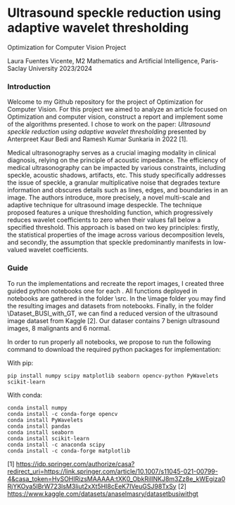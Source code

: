 # Ultrasound speckle reduction using adaptive wavelet thresholding
Optimization for Computer Vision Project

Laura Fuentes Vicente, M2 Mathematics and Artificial Intelligence, Paris-Saclay University 2023/2024

### Introduction 
Welcome to my Github repository for the project of Optimization for Computer Vision. For this project we aimed to analyze an article focused on Optimization and computer vision, construct a report and implement some of the algorithms presented. I chose to work on the paper: *Ultrasound speckle reduction using adaptive wavelet thresholding* presented by Anterpreet Kaur Bedi and Ramesh Kumar Sunkaria in 2022 [1]. 

Medical ultrasonography serves as a crucial imaging modality in clinical diagnosis, relying on the principle of acoustic impedance. The efficiency of medical ultrasonography can be impacted by various constraints, including speckle, acoustic shadows, artifacts, etc. This study specifically addresses the issue of speckle, a granular multiplicative noise that degrades texture information and obscures details such as lines, edges, and boundaries in an image. The authors introduce, more precisely, a novel multi-scale and adaptive technique for ultrasound image despeckle. The technique proposed features a unique thresholding function, which progressively reduces wavelet coefficients to zero when their values fall below a specified threshold. This approach is based on two key principles: firstly, the statistical properties of the image across various decomposition levels, and secondly, the assumption that speckle predominantly manifests in low-valued wavelet coefficients.

### Guide 
To run the implementations and recreate the report images, I created three guided python notebooks one for each . All functions deployed in notebooks are gathered in the folder \src. 
In the \image folder you may find the resulting images and datasets from notebooks. Finally, in the folder \Dataset_BUSI_with_GT, we can find a reduced version of the ultrasound image dataset from Kaggle [2]. Our dataser contains 7 benign ultrasound images, 8 malignants and 6 normal. 

In order to run properly all notebooks, we propose to run the following command to download the required python packages for implementation: 


With pip: 

```
pip install numpy scipy matplotlib seaborn opencv-python PyWavelets scikit-learn
```


With conda: 


```
conda install numpy
conda install -c conda-forge opencv
conda install PyWavelets
conda install pandas
conda install seaborn
conda install scikit-learn
conda install -c anaconda scipy
conda install -c conda-forge matplotlib
```

[1] https://idp.springer.com/authorize/casa?redirect_uri=https://link.springer.com/article/10.1007/s11045-021-00799-4&casa_token=HySOHIRizsMAAAAA:tXK0_ObkRiIlNKJ8m3Zz8e_kWEgiza0RjYKOya5IBrW723lsM3liut2xXt5HI8cEeK7IVeuGSJ98TxSy 
[2] https://www.kaggle.com/datasets/anaselmasry/datasetbusiwithgt